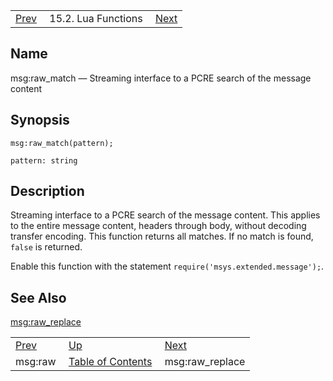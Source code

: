 |     |     |     |
| --- | --- | --- |
| [Prev](lua.ref.msg_raw)  | 15.2. Lua Functions |  [Next](lua.ref.msg_raw_replace.php) |

<a name="lua.ref.msg_raw_match"></a>
## Name

msg:raw_match — Streaming interface to a PCRE search of the message content

<a name="idp25582304"></a>
## Synopsis

`msg:raw_match(pattern);`

`pattern: string`<a name="idp25584976"></a>
## Description

Streaming interface to a PCRE search of the message content. This applies to the entire message content, headers through body, without decoding transfer encoding. This function returns all matches. If no match is found, `false` is returned.

Enable this function with the statement `require('msys.extended.message');`.

<a name="idp25588208"></a>
## See Also

[msg:raw_replace](lua.ref.msg_raw_replace "msg:raw_replace")

|     |     |     |
| --- | --- | --- |
| [Prev](lua.ref.msg_raw)  | [Up](lua.function.details.php) |  [Next](lua.ref.msg_raw_replace.php) |
| msg:raw  | [Table of Contents](index) |  msg:raw_replace |

